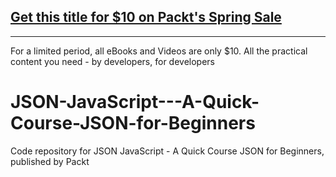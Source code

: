 ## [Get this title for $10 on Packt's Spring Sale](https://www.packt.com/V13683?utm_source=github&utm_medium=packt-github-repo&utm_campaign=spring_10_dollar_2022)
-----
For a limited period, all eBooks and Videos are only $10. All the practical content you need \- by developers, for developers

# JSON-JavaScript---A-Quick-Course-JSON-for-Beginners
Code repository for JSON JavaScript - A Quick Course JSON for Beginners, published by Packt
